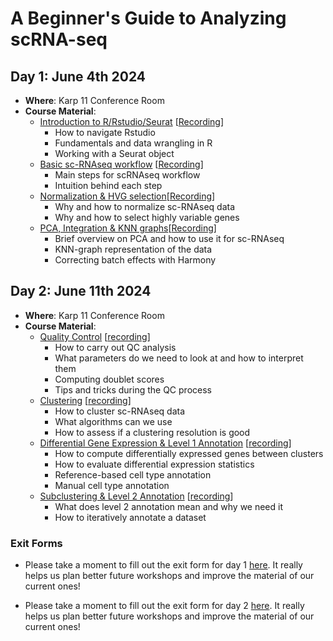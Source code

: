 # A Beginner's Guide to Analyzing scRNA-seq

## Day 1: June 4th 2024

-   **Where**: Karp 11 Conference Room
-   **Course Material**:
    -   [Introduction to R/Rstudio/Seurat](https://github.com/CellDiscoveryNetwork/workshops/tree/main/beginners-guide-to-analyzing-scRNAseq/prework) [[Recording](https://drive.google.com/file/d/18x8dqtVaV5gIRz5ZTQkkC296Wj20PARJ/view?usp=sharing)]
        -   How to navigate Rstudio
        -   Fundamentals and data wrangling in R
        -   Working with a Seurat object
    -   [Basic sc-RNAseq workflow](https://github.com/CellDiscoveryNetwork/workshops/blob/main/beginners-guide-to-analyzing-scRNAseq/day-1/The%20Basic%20scRNAseq%20Analysis%20Workflow.pdf) [[Recording](https://drive.google.com/file/d/1cVlDZP6tCwwmar5BC1PXwhZt33f9AbxX/view?usp=sharing)]
        -   Main steps for scRNAseq workflow
        -   Intuition behind each step
    -   [Normalization & HVG selection](http://htmlpreview.github.io/?https://github.com/CellDiscoveryNetwork/workshops/blob/main/beginners-guide-to-analyzing-scRNAseq/day-1/3-norm-hvg.html)[[Recording](https://drive.google.com/file/d/14bm8KoiPGc2rJzPV88dHDjiDgEJz6QTO/view?usp=sharing)]
        -   Why and how to normalize sc-RNAseq data
        -   Why and how to select highly variable genes
    -   [PCA, Integration & KNN graphs](http://htmlpreview.github.io/?https://github.com/CellDiscoveryNetwork/workshops/blob/main/beginners-guide-to-analyzing-scRNAseq/day-1/4-PCA_Harmony_kNN.html)[[Recording](https://drive.google.com/file/d/13qvJhqK-EwnEJ4F_QI6eoLlknAcoNs18/view?usp=sharing)]
        -   Brief overview on PCA and how to use it for sc-RNAseq
        -   KNN-graph representation of the data
        -   Correcting batch effects with Harmony

## Day 2: June 11th 2024

-   **Where**: Karp 11 Conference Room
-   **Course Material**:
    -   [Quality Control](http://htmlpreview.github.io/?https://github.com/CellDiscoveryNetwork/workshops/blob/main/beginners-guide-to-analyzing-scRNAseq/day-2/5-QC.html) [[recording](https://drive.google.com/file/d/1Z2argdBOsFG0P0o7w-h-vNvDzfvorvh7/view?usp=sharing)]
        -   How to carry out QC analysis
        -   What parameters do we need to look at and how to interpret them
        -   Computing doublet scores
        -   Tips and tricks during the QC process
    -   [Clustering](http://htmlpreview.github.io/?https://github.com/CellDiscoveryNetwork/workshops/blob/main/beginners-guide-to-analyzing-scRNAseq/day-2/6-Clustering.html) [[recording](https://drive.google.com/file/d/1nuY2Tnr7w3aLKY3yU0J1rC5szFa5FTkh/view?usp=sharing)]
        -   How to cluster sc-RNAseq data
        -   What algorithms can we use
        -   How to assess if a clustering resolution is good
    -   [Differential Gene Expression & Level 1 Annotation](http://htmlpreview.github.io/?https://github.com/CellDiscoveryNetwork/workshops/blob/main/beginners-guide-to-analyzing-scRNAseq/day-2/7-dge-annotlvl1.html) [[recording](https://drive.google.com/file/d/1-nnnlAKk4BqQCCJQ9xKRwBSuF_Gb37E2/view?usp=sharing)]
        -   How to compute differentially expressed genes between clusters
        -   How to evaluate differential expression statistics
        -   Reference-based cell type annotation
        -   Manual cell type annotation
    -   [Subclustering & Level 2 Annotation](http://htmlpreview.github.io/?https://github.com/CellDiscoveryNetwork/workshops/blob/main/beginners-guide-to-analyzing-scRNAseq/day-2/8-Subclustering.html) [[recording](https://drive.google.com/drive/folders/17euASv5X3spHizKzqUbK58b4MaD3DwDP)]
        -   What does level 2 annotation mean and why we need it
        -   How to iteratively annotate a dataset

### Exit Forms
-   Please take a moment to fill out the exit form for day 1 [here](https://forms.gle/SFMgoJTXsQF4SiE68). It really helps us plan better future workshops and improve the material of our current ones!

-   Please take a moment to fill out the exit form for day 2 [here](https://forms.gle/aMMufpccqcoMkdQr5). It really helps us plan better future workshops and improve the material of our current ones!
